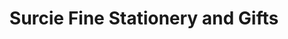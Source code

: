 ---
title: "Surcie Fine Stationery and Gifts"
url: /raleigh/surcie-fine-stationery-and-gifts/
shop: office supplies
---